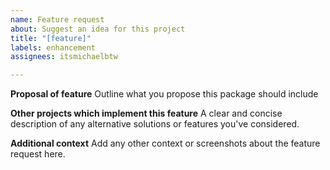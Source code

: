 ```yaml
---
name: Feature request
about: Suggest an idea for this project
title: "[feature]"
labels: enhancement
assignees: itsmichaelbtw

---
```


**Proposal of feature**
Outline what you propose this package should include

**Other projects which implement this feature**
A clear and concise description of any alternative solutions or features you've considered.

**Additional context**
Add any other context or screenshots about the feature request here.
